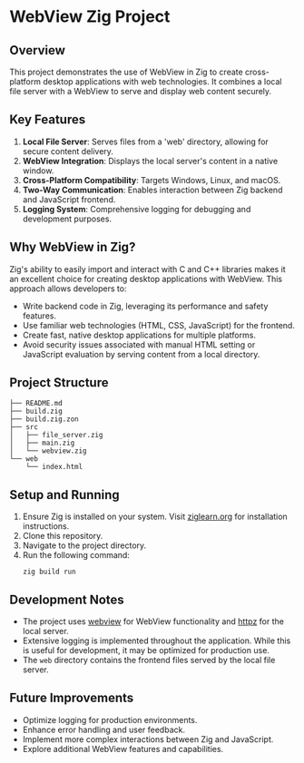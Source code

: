 # WebView Zig Project

## Overview

This project demonstrates the use of WebView in Zig to create cross-platform desktop applications with web technologies. It combines a local file server with a WebView to serve and display web content securely.

## Key Features

1. **Local File Server**: Serves files from a 'web' directory, allowing for secure content delivery.
2. **WebView Integration**: Displays the local server's content in a native window.
3. **Cross-Platform Compatibility**: Targets Windows, Linux, and macOS.
4. **Two-Way Communication**: Enables interaction between Zig backend and JavaScript frontend.
5. **Logging System**: Comprehensive logging for debugging and development purposes.

## Why WebView in Zig?

Zig's ability to easily import and interact with C and C++ libraries makes it an excellent choice for creating desktop applications with WebView. This approach allows developers to:

- Write backend code in Zig, leveraging its performance and safety features.
- Use familiar web technologies (HTML, CSS, JavaScript) for the frontend.
- Create fast, native desktop applications for multiple platforms.
- Avoid security issues associated with manual HTML setting or JavaScript evaluation by serving content from a local directory.

## Project Structure

```
├── README.md
├── build.zig
├── build.zig.zon
├── src
│   ├── file_server.zig
│   ├── main.zig
│   └── webview.zig
└── web
    └── index.html
```

## Setup and Running

1. Ensure Zig is installed on your system. Visit [ziglearn.org](https://ziglearn.org/) for installation instructions.
2. Clone this repository.
3. Navigate to the project directory.
4. Run the following command:
   ```
   zig build run
   ```

## Development Notes

- The project uses [webview](https://github.com/thechampagne/webview-zig) for WebView functionality and [httpz](https://github.com/karlseguin/http.zig) for the local server.
- Extensive logging is implemented throughout the application. While this is useful for development, it may be optimized for production use.
- The `web` directory contains the frontend files served by the local file server.

## Future Improvements

- Optimize logging for production environments.
- Enhance error handling and user feedback.
- Implement more complex interactions between Zig and JavaScript.
- Explore additional WebView features and capabilities.
